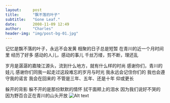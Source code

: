 ```yaml
---
layout:     post
title:      "飘不落的叶子"
subtitle:   "Gone Leaf."
date:       2008-11-09 12:49
author:     "Charles"
header-img: "img/post-bg-01.jpg"
---
```


记忆是飘不落的叶子，永远不会发黄
相聚的日子总是短暂
在青川的近一个月时间里
经历了好多
感动的人儿，感动的事儿
千丝万缕，剪不断，理还乱

岁月是潺潺的嘉陵江源头，流到什么地方，就有什么样的时尚
感谢你们，青川的娃儿
感谢你们同我一起走过这段难忘的岁月与时光
我永远会记住你们的
我也会遵守我的诺言
我会在回来的
不管是三年、五年、还是十年 仰或更长

躲开的背影
躲不开的是那份默默的情怀
拭干面颊上的泪水
因为我们说好不哭的
因为野百合正在青川的山头开放
![Alt text](/http://s11.sinaimg.cn/large/5d4efaaf06f85d7c78e9a "Optional title")